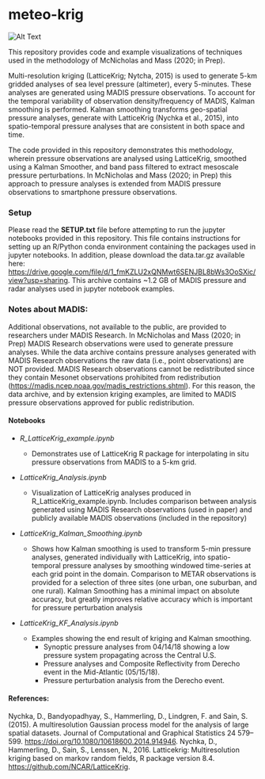 # meteo-krig

![Alt Text](https://atmos.washington.edu/~cmcnich/meteo_krig/madis_pressure.gif)

This repository provides code and example visualizations of techniques used in the methodology of McNicholas and Mass (2020; in Prep). 

Multi-resolution kriging (LatticeKrig; Nytcha, 2015) is used to generate 5-km gridded analyses of sea level pressure (altimeter), every 5-minutes. These analyses are generated using MADIS pressure observations. To account for the temporal variability of observation density/frequency of MADIS, Kalman smoothing is performed. Kalman smoothing transforms geo-spatial pressure analyses, generate with LatticeKrig (Nychka et al., 2015), into spatio-temporal pressure analyses that are consistent in both space and time. 

The code provided in this repository demonstrates this methodology, wherein pressure observations are analysed using LatticeKrig, smoothed using a Kalman Smoother, and band pass filtered to extract mesoscale pressure perturbations. In McNicholas and Mass (2020; in Prep) this approach to pressure analyses is extended from MADIS pressure observations to smartphone pressure observations.

### Setup

Please read the **SETUP.txt** file before attempting to run the jupyter notebooks provided in this repository. This file contains
instructions for setting up an R/Python conda environment containing the packages used in jupyter notebooks. In addition, please download the data.tar.gz available here: https://drive.google.com/file/d/1_fmKZLU2xQNMwt6SENJBL8bWs3OoSXic/view?usp=sharing. This archive contains ~1.2 GB of MADIS pressure and radar analyses used in jupyter notebook examples.

### Notes about MADIS:
Additional observations, not available to the public, are provided to researchers under MADIS Research. In McNicholas and Mass (2020; in Prep) MADIS Research observations were used to generate pressure analyses. While the data archive contains pressure analyses generated with MADIS Research observations the raw data (i.e., point observations) are NOT provided. MADIS Research observations cannot be redistributed since they contain Mesonet observations prohibited from redistribution (https://madis.ncep.noaa.gov/madis_restrictions.shtml). For this reason, the data archive, and by extension kriging examples, are limited to MADIS pressure observations approved for public redistribution.

#### Notebooks

- *R_LatticeKrig_example.ipynb*
   - Demonstrates use of LatticeKrig R package for interpolating in situ pressure observations from MADIS to a 5-km grid.

- *LatticeKrig_Analysis.ipynb*
   - Visualization of LatticeKrig analyses produced in R_LatticeKrig_example.ipynb. Includes comparison between analysis generated
   using MADIS Research observations (used in paper) and publicly available MADIS observations (included in the repository)

- *LatticeKrig_Kalman_Smoothing.ipynb*
   - Shows how Kalman smoothing is used to transform 5-min pressure analyses, generated individually with LatticeKrig, into 
   spatio-temporal pressure analyses by smoothing windowed time-series at each grid point in the domain.
   Comparison to METAR observations is provided for a selection of three sites (one urban, one suburban, and one rural).
   Kalman Smoothing has a minimal impact on absolute accuracy, but greatly improves relative accuracy which is important for pressure perturbation analysis

- *LatticeKrig_KF_Analysis.ipynb*
   - Examples showing the end result of kriging and Kalman smoothing. 
      - Synoptic pressure analyses from 04/14/18 showing a low pressure system propagating across the Central U.S.
      - Pressure analyses and Composite Reflectivity from Derecho event in the Mid-Atlantic (05/15/18).
      - Pressure perturbation analysis from the Derecho event.

#### References:
Nychka, D., Bandyopadhyay, S., Hammerling, D., Lindgren, F. and Sain, S. (2015). A multiresolution Gaussian process model for the analysis of large spatial datasets. Journal of Computational and Graphical Statistics 24 579–599. https://doi.org/10.1080/10618600.2014.914946.
Nychka, D., Hammerling, D., Sain, S., Lenssen, N., 2016. Latticekrig: Multiresolution kriging based on markov random fields, R package version 8.4. https://github.com/NCAR/LatticeKrig.
